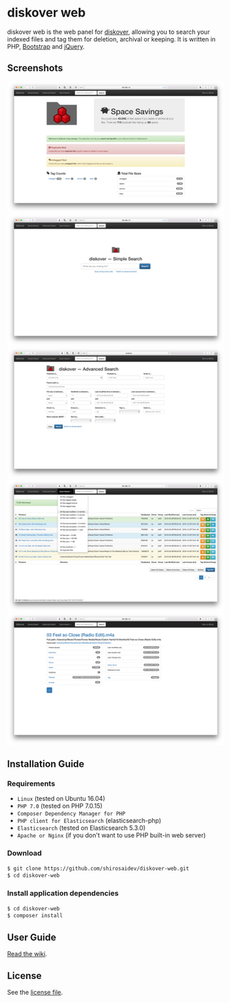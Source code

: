 # diskover web

diskover web is the web panel for [diskover](https://github.com/shirosaidev/diskover), allowing you to search your indexed files and tag them for deletion, archival or keeping. It is written in PHP, [Bootstrap](http://getbootstrap.com/) and [jQuery](https://jquery.com/).

## Screenshots

![diskover web dashboard](docs/diskover-web-dashboard-screenshot.png?raw=true)
![diskover web simple search](docs/diskover-web-simplesearch-screenshot.png?raw=true)
![diskover web advanced file view](docs/diskover-web-advancedsearch-screenshot.png?raw=true)
![diskover web search results](docs/diskover-web-searchresults-screenshot.png?raw=true)
![diskover web file view](docs/diskover-web-fileview-screenshot.png?raw=true)

## Installation Guide

### Requirements

* `Linux` (tested on Ubuntu 16.04)
* `PHP 7.0` (tested on PHP 7.0.15)
* `Composer Dependency Manager for PHP`
* `PHP client for Elasticsearch` (elasticsearch-php)
* `Elasticsearch` (tested on Elasticsearch 5.3.0)
* `Apache or Nginx` (if you don't want to use PHP built-in web server)

### Download

```sh
$ git clone https://github.com/shirosaidev/diskover-web.git
$ cd diskover-web
```

### Install application dependencies

```sh
$ cd diskover-web
$ composer install
```


## User Guide

[Read the wiki](https://github.com/shirosaidev/diskover-web/wiki).


## License

See the [license file](https://github.com/shirosaidev/diskover-web/LICENSE).
